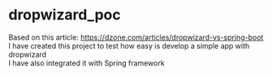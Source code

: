 # dropwizard_poc

Based on this article: https://dzone.com/articles/dropwizard-vs-spring-boot <br/>
I have created this project to test how easy is develop a simple app with dropwizard <br/>
I have also integrated it with Spring framework

